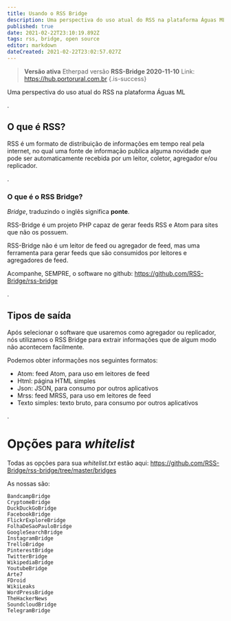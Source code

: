 ```yaml
---
title: Usando o RSS Bridge
description: Uma perspectiva do uso atual do RSS na plataforma Águas ML
published: true
date: 2021-02-22T23:10:19.892Z
tags: rss, bridge, open source
editor: markdown
dateCreated: 2021-02-22T23:02:57.027Z
---
```


> **Versão ativa**
Etherpad versão **RSS-Bridge 2020-11-10**
Link: https://hub.portorural.com.br
{.is-success}

Uma perspectiva do uso atual do RSS na plataforma Águas ML


.
## O que é RSS?

RSS é um formato de distribuição de informações em tempo real pela internet, no qual uma fonte de informação publica alguma novidade que pode ser automaticamente recebida por um leitor, coletor, agregador e/ou replicador.

.
### O que é o RSS Bridge?
*Bridge*, traduzindo o inglês significa **ponte**.

RSS-Bridge é um projeto PHP capaz de gerar feeds RSS e Atom para sites que não os possuem. 

RSS-Bridge não é um leitor de feed ou agregador de feed, mas uma ferramenta para gerar feeds que são consumidos por leitores e agregadores de feed.

Acompanhe, SEMPRE, o software no github: https://github.com/RSS-Bridge/rss-bridge

.

## Tipos de saída
Após selecionar o software que usaremos como agregador ou replicador, nós utilizamos o RSS Bridge para extrair informações que de algum modo não acontecem facilmente.

Podemos obter informações nos seguintes formatos:

- Atom: feed Atom, para uso em leitores de feed
- Html: página HTML simples
- Json: JSON, para consumo por outros aplicativos
- Mrss: feed MRSS, para uso em leitores de feed
- Texto simples: texto bruto, para consumo por outros aplicativos

.
# Opções para *whitelist*
Todas as opções para sua *whitelist.txt* estão aqui: https://github.com/RSS-Bridge/rss-bridge/tree/master/bridges

As nossas são:

```texto
BandcampBridge
CryptomeBridge
DuckDuckGoBridge
FacebookBridge
FlickrExploreBridge
FolhaDeSaoPauloBridge
GoogleSearchBridge
InstagramBridge
TrelloBridge
PinterestBridge
TwitterBridge
WikipediaBridge
YoutubeBridge
Arte7
FDroid
WikiLeaks
WordPressBridge
TheHackerNews
SoundcloudBridge
TelegramBridge
```